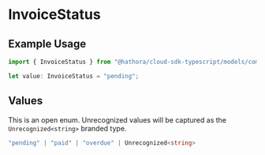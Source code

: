 # InvoiceStatus

## Example Usage

```typescript
import { InvoiceStatus } from "@hathora/cloud-sdk-typescript/models/components";

let value: InvoiceStatus = "pending";
```

## Values

This is an open enum. Unrecognized values will be captured as the `Unrecognized<string>` branded type.

```typescript
"pending" | "paid" | "overdue" | Unrecognized<string>
```